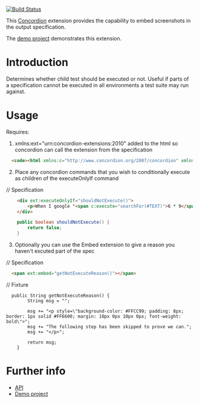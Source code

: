 [![Build Status](https://travis-ci.org/concordion/concordion-executeonlyif-extension.svg?branch=master)](https://travis-ci.org/concordion/concordion-executeonlyif-extension)

This [Concordion](http://www.concordion.org) extension provides the capability to embed screenshots in the output specification.

The [demo project](http://github.com/concordion/concordion-executeonlyif-extension-demo) demonstrates this extension.

# Introduction

Determines whether child test should be executed or not.  Useful if parts of a specification cannot be executed in all environments a test suite may run against.

# Usage

Requires:

1. xmlns:ext="urn:concordion-extensions:2010" added to the html so concordion can call the extension from the specification

```html
  <code><html xmlns:c="http://www.concordion.org/2007/concordion" xmlns:ext="urn:concordion-extensions:2010"></code>
```

2. Place any concordion commands that you wish to conditionally execute as children of the executeOnlyIf command

  // Specification
```html
	<div ext:executeOnlyIf="shouldNotExecute()">
		<p>When I google "<span c:execute="searchFor(#TEXT)">6 * 9</span>" the answer should be "<span c:assertEquals="getCalculatorResult()">42</span>".</p>
	</div>
```
```java
	public boolean shouldNotExecute() {
		return false;
	}
```

3. Optionally you can use the Embed extension to give a reason you haven't excuted part of the spec

  // Specification
```html
  <span ext:embed="getNotExecuteReason()"></span>
```
// Fixture
```code
  public String getNotExecuteReason() {
		String msg = "";

		msg += "<p style=\"background-color: #FFCC99; padding: 8px; border: 1px solid #FF6600; margin: 10px 0px 10px 0px; font-weight: bold\">";
		msg += "The following step has been skipped to prove we can.";
		msg += "</p>";

		return msg;
	}
```

# Further info

* [API](http://concordion.github.io/concordion-executeonlyif-extension/api/index.html)
* [Demo project](http://github.com/concordion/concordion-executeonlyif-extension-demo)
